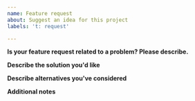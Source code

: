 ```yaml
---
name: Feature request
about: Suggest an idea for this project
labels: 't: request'

---
```


**Is your feature request related to a problem? Please describe.**
<!-- A clear and concise description of what the problem is. Ex. I'm always frustrated when [...] -->

**Describe the solution you'd like**
<!-- A clear and concise description of what you want to be addressed in the guide. -->

**Describe alternatives you've considered**
<!-- A clear and concise description of any alternative solutions or features you've considered. -->

**Additional notes**
<!-- Add any other notes about the problem here. -->